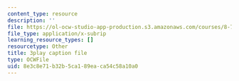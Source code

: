 ```yaml
---
content_type: resource
description: ''
file: https://ol-ocw-studio-app-production.s3.amazonaws.com/courses/8-701-introduction-to-nuclear-and-particle-physics-fall-2020/8e3c8e71b32b5ca189eaca54c58a10a0_DXf8JrCEaNk.vtt
file_type: application/x-subrip
learning_resource_types: []
resourcetype: Other
title: 3play caption file
type: OCWFile
uid: 8e3c8e71-b32b-5ca1-89ea-ca54c58a10a0
---
```

